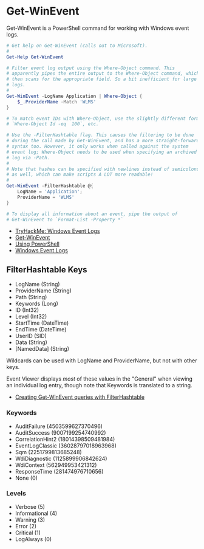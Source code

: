 # Get-WinEvent

Get-WinEvent is a PowerShell command for working with Windows event logs.

```powershell
# Get help on Get-WinEvent (calls out to Microsoft).
#
Get-Help Get-WinEvent

# Filter event log output using the Where-Object command. This
# apparently pipes the entire output to the Where-Object command, which
# then scans for the appropriate field. So a bit inefficient for large
# logs.
#
Get-WinEvent -LogName Application | Where-Object {
	$_.ProviderName -Match 'WLMS'
}

# To match event IDs with Where-Object, use the slightly different form
# `Where-Object Id -eq  100`, etc.

# Use the -FilterHashtable flag. This causes the filtering to be done
# during the call made by Get-WinEvent, and has a more straight-forward
# syntax too. However, it only works when called against the system
# event log; Where-Object needs to be used when specifying an archived
# log via -Path.
#
# Note that hashes can be specified with newlines instead of semicolons
# as well, which can make scripts A LOT more readable!
#
Get-WinEvent -FilterHashtable @{
	LogName = 'Application';
	ProviderName = 'WLMS'
}

# To display all information about an event, pipe the output of
# Get-WinEvent to `Format-List -Property *`
```

* [TryHackMe: Windows Event Logs](https://tryhackme.com/room/windowseventlogs)
* [Get-WinEvent](https://docs.microsoft.com/powershell/module/microsoft.powershell.diagnostics/get-winevent)
* [Using PowerShell](./Using%20PowerShell.md)
* [Windows Event Logs](./Windows%20Event%20Logs.md)

## FilterHashtable Keys

* LogName (String)
* ProviderName (String)
* Path (String)
* Keywords (Long)
* ID (Int32)
* Level (Int32)
* StartTime (DateTime)
* EndTime (DateTime)
* UserID (SID)
* Data (String)
* [NamedData] (String)

Wildcards can be used with LogName and ProviderName, but not with other keys.

Event Viewer displays *most* of these values in the "General" when viewing an individual log entry, though note that Keywords is translated to a string.

* [Creating Get-WinEvent queries with FilterHashtable](https://docs.microsoft.com/powershell/scripting/samples/Creating-Get-WinEvent-queries-with-FilterHashtable)

### Keywords

* AuditFailure (4503599627370496)
* AuditSuccess (9007199254740992)
* CorrelationHint2 (18014398509481984)
* EventLogClassic (36028797018963968)
* Sqm (2251799813685248)
* WdiDiagnostic (1125899906842624)
* WdiContext (562949953421312)
* ResponseTime (281474976710656)
* None (0)

### Levels

* Verbose (5)
* Informational (4)
* Warning (3)
* Error (2)
* Critical (1)
* LogAlways (0)
